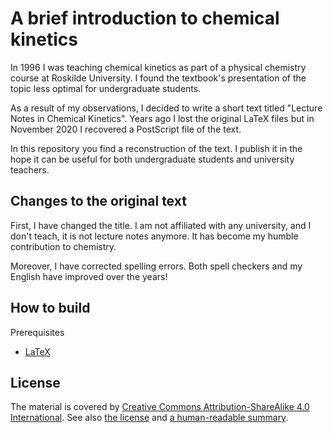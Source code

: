 # A brief introduction to chemical kinetics

In 1996 I was teaching chemical kinetics as part of a physical chemistry course at Roskilde University. I found the textbook's presentation of the topic less optimal for undergraduate students.

As a result of my observations, I decided to write a short text titled "Lecture Notes in Chemical Kinetics". Years ago I lost the original LaTeX files but in November 2020 I recovered a PostScript file of the text.

In this repository you find a reconstruction of the text. I publish it in the hope it can be useful for both undergraduate students and university teachers.
## Changes to the original text

First, I have changed the title. I am not affiliated with any university, and I don't teach, it is not lecture notes anymore. It has become my humble contribution to chemistry.

Moreover, I have corrected spelling errors. Both spell checkers and my English have improved over the years!
## How to build

Prerequisites

- [LaTeX](https://www.latex-project.org/)

## License

The material is covered by [Creative Commons Attribution-ShareAlike 4.0 International](https://creativecommons.org/licenses/by-sa/4.0/).
See also [the license](LICENSE) and [a human-readable summary](https://creativecommons.org/licenses/by-sa/4.0/).
